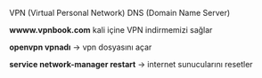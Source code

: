 VPN (Virtual Personal Network)
DNS (Domain Name Server)

**wwww.vpnbook.com** kali içine VPN indirmemizi sağlar

**openvpn vpnadı** -> vpn dosyasını açar

**service network-manager restart** -> internet sunucularını resetler
